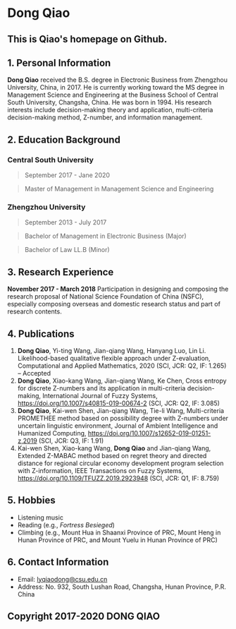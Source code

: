 # Dong Qiao

## This is Qiao's homepage on Github.

## 1. Personal Information
__Dong Qiao__ received the B.S. degree in Electronic Business from Zhengzhou University, China, in 2017. He is currently working toward the MS degree in Management Science and Engineering at the Business School of Central South University, Changsha, China. He was born in 1994. His research interests include decision-making theory and application, multi-criteria decision-making method, Z-number, and information management.

## 2. Education Background
### Central South University
> September 2017 - Jane 2020

> Master of Management in Management Science and Engineering

### Zhengzhou University
> September 2013 - July 2017

> Bachelor of Management in Electronic Business (Major)

> Bachelor of Law LL.B (Minor)

## 3. Research Experience
__November 2017 - March 2018__ Participation in designing and composing the research proposal of National Science Foundation of China (NSFC), especially composing overseas and domestic research status and part of research contents.

## 4. Publications
1. __Dong Qiao__, Yi-ting Wang, Jian-qiang Wang, Hanyang Luo, Lin Li. Likelihood-based qualitative flexible approach under Z-evaluation, Computational and Applied Mathematics, 2020 (SCI, JCR: Q2, IF: 1.265) – Accepted
2. __Dong Qiao__, Xiao-kang Wang, Jian-qiang Wang, Ke Chen, Cross entropy for discrete Z-numbers and its application in multi-criteria decision-making, International Journal of Fuzzy Systems, https://doi.org/10.1007/s40815-019-00674-2 (SCI, JCR: Q2, IF: 3.085)
3. __Dong Qiao__, Kai-wen Shen, Jian-qiang Wang, Tie-li Wang, Multi-criteria PROMETHEE method based on possibility degree with Z-numbers under uncertain linguistic environment, Journal of Ambient Intelligence and  Humanized Computing, https://doi.org/10.1007/s12652-019-01251-z,2019 (SCI, JCR: Q3, IF: 1.91)
4. Kai-wen Shen, Xiao-kang Wang, __Dong Qiao__ and Jian-qiang Wang, Extended Z-MABAC method based on regret theory and directed distance for regional circular economy development program selection with Z-information, IEEE Transactions on Fuzzy Systems, https://doi.org/10.1109/TFUZZ.2019.2923948 (SCI, JCR: Q1, IF: 8.759)

## 5. Hobbies
* Listening music
* Reading (e.g., _Fortress Besieged_)
* Climbing (e.g., Mount Hua in Shaanxi Province of PRC, Mount Heng in Hunan Province of PRC, and Mount Yuelu in Hunan Province of PRC)

## 6. Contact Information
* Email: lyqiaodong@csu.edu.cn
* Address: No. 932, South Lushan Road, Changsha, Hunan Province, P.R. China

## Copyright 2017-2020 DONG QIAO
